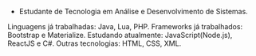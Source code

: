 - Estudante de Tecnologia em Análise e Desenvolvimento de Sistemas.

Linguagens já trabalhadas: Java, Lua, PHP.
Frameworks já trabalhados: Bootstrap e Materialize.
Estudando atualmente: JavaScript(Node.js), ReactJS e C#.
Outras tecnologias: HTML, CSS, XML.
